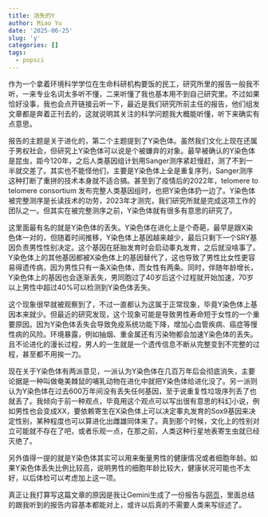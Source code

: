 ```yaml
---
title: 消失的Y
author: Miao Yu
date: '2025-06-25'
slug: 'y'
categories: []
tags:
  - popsci
---
```


作为一个拿着环境科学学位在生命科研机构要饭的民工，研究所里的报告一般我不听，一来专业名词太多听不懂，二来听懂了我也基本用不到自己研究里。不过如果恰好没事，我也会点开链接云听一下，最近是我们研究所前主任的报告，他们组发文章都是奔着正刊去的，这就说明其关注的科学问题我大概能听懂，听下来确实有点意思。

报告的主题是关于进化的，第二个主题提到了Y染色体。虽然我们文化上现在还属于男权社会，但研究上Y染色体可以说是个被嫌弃的对象。最早被确认的Y染色体是昆虫，距今120年，之后人类基因组计划用Sanger测序紧赶慢赶，测了不到一半就交差了。其实也不能怪他们，主要是Y染色体上全是重复序列，Sanger测序这种打断了重拼的技术本身就不适合搞。甚至到了疫情后的2022年，telomere to telomere consortium 发布完整人类基因组时，也把Y染色体扔一边了。Y染色体被完整测序是长读技术的功劳，2023年才测完，我们研究所就是完成这项工作的团队之一。但其实在被完整测序之前，Y染色体就有很多有意思的研究了。

这里面最有名的就是Y染色体的丢失。Y染色体在进化上是个奇葩，最早是跟X染色体一对的，但随着时间推移，Y染色体上基因越来越少，最后只剩下一个SRY基因负责男性性别决定。这个基因在胚胎发育时会启动睾丸发育，之后就没啥事了。Y染色体上的其他基因都被X染色体上的基因替代了，这也导致了男性比女性更容易得遗传病，因为男性只有一条X染色体，而女性有两条。同时，伴随年龄增长，Y染色体上的基因也会逐渐丢失，男同胞过了40岁后这个过程就开始加速，70岁以上男性中超过40%可以检测到Y染色体丢失。

这个现象很早就被观察到了，不过一直都认为这属于正常现象，毕竟Y染色体上基因本来就少。但最近的研究发现，这个现象可能是导致男性寿命短于女性的一个重要原因。因为Y染色体丢失会导致免疫系统功能下降，增加心血管疾病、癌症等慢性病的风险。环境暴露，例如抽烟、重金属还有污染物都会加速Y染色体的丢失。且不论进化的漫长过程，男人的一生就是一个遗传信息不断从完整变到不完整的过程，甚至都不用挨一刀。

现在关于Y染色体有两派意见，一派认为Y染色体在几百万年后会彻底消失，主要论据是一种叫做奄美棘鼠的哺乳动物在进化中就把Y染色体给进化没了。另一派则认为Y染色体在过去600万年间没有丢失任何基因，至于说重复性垃圾序列丢了也就丢了。我倾向于前一种观点，毕竟用这个观点可以写出很有意思的科幻小说，例如男性也会变成XX，要依赖寄生在X染色体上可以决定睾丸发育的Sox9基因来决定性别，某种程度也可以算进化出雌雄同体来了。真到那个时候，文化上的性别对立可能就不存在了吧，或者乐观一点，在那之前，人类这种行星地表寄生虫就已经灭绝了。

另外值得一提的就是Y染色体其实可以用来衡量男性的健康情况或者细胞年龄。如果Y染色体丢失比例比较高，说明男性的细胞年龄比较大，健康状况可能也不太好，以后体检可以考虑加上这一项。

真正让我打算写这篇文章的原因是我让Gemini生成了一份报告与[网页](https://gemini.google.com/share/d5ac6d1279e7)，里面总结的跟我听到的报告内容基本都能对上，或许以后真的不需要人类来写综述了。